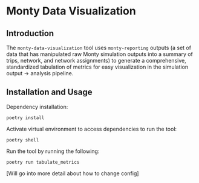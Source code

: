 # Monty Data Visualization

## Introduction

The `monty-data-visualization` tool uses `monty-reporting` outputs (a set of data that has manipulated raw Monty simulation outputs into a summary of trips, network, and network assignments) to generate a comprehensive, standardized tabulation of metrics for easy visualization in the simulation output -> analysis pipeline. 

## Installation and Usage

Dependency installation: 
```
poetry install
```
Activate virtual environment to access dependencies to run the tool:
```
poetry shell
```
Run the tool by running the following:
```
poetry run tabulate_metrics
```
[Will go into more detail about how to change config]
